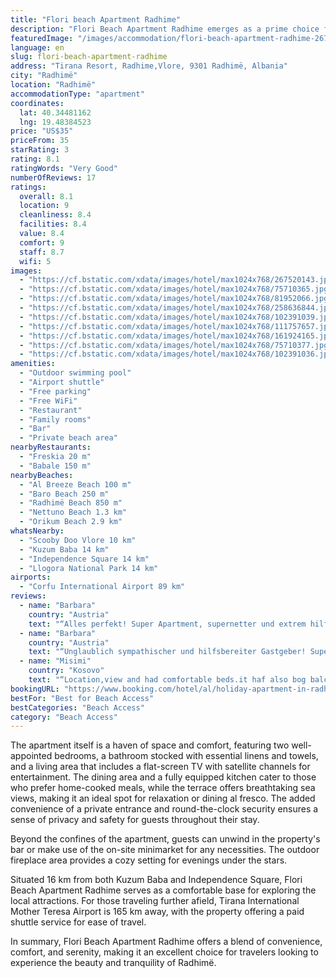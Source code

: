 ```yaml
---
title: "Flori beach Apartment Radhime"
description: "Flori Beach Apartment Radhime emerges as a prime choice for travelers seeking comfort and convenience in the heart of Radhimë."
featuredImage: "/images/accommodation/flori-beach-apartment-radhime-267520143.jpg"
language: en
slug: flori-beach-apartment-radhime
address: "Tirana Resort, Radhime,Vlore, 9301 Radhimë, Albania"
city: "Radhimë"
location: "Radhimë"
accommodationType: "apartment"
coordinates:
  lat: 40.34481162
  lng: 19.48384523
price: "US$35"
priceFrom: 35
starRating: 3
rating: 8.1
ratingWords: "Very Good"
numberOfReviews: 17
ratings:
  overall: 8.1
  location: 9
  cleanliness: 8.4
  facilities: 8.4
  value: 8.4
  comfort: 9
  staff: 8.7
  wifi: 5
images:
  - "https://cf.bstatic.com/xdata/images/hotel/max1024x768/267520143.jpg?k=ab073e26b24619ab5835ebb7161ebb327e4e7b31bf4f526a0368c6f6c024dd22&o=&hp=1"
  - "https://cf.bstatic.com/xdata/images/hotel/max1024x768/75710365.jpg?k=9cf390523643fb23b64d99248b3dd3afc884c7fefb43a155e9377f7ad53b0b66&o=&hp=1"
  - "https://cf.bstatic.com/xdata/images/hotel/max1024x768/81952066.jpg?k=f9bc0d63874f4683f02beb63ec18c3dc094bd6e5d83e6143cc1c611167b4c374&o=&hp=1"
  - "https://cf.bstatic.com/xdata/images/hotel/max1024x768/258636844.jpg?k=171377534bffd6e00d60a88457c379b2b955064fbda14d22c63b8c0e7564c9a4&o=&hp=1"
  - "https://cf.bstatic.com/xdata/images/hotel/max1024x768/102391039.jpg?k=769c6428d638caaef3e939b77594b59524ff2445f2aa4e349b94d58a6cff5528&o=&hp=1"
  - "https://cf.bstatic.com/xdata/images/hotel/max1024x768/111757657.jpg?k=2d2a80c528b4d17aa4d5939b58fb621e77deec0f7a476597d36e3ee93a1ba34c&o=&hp=1"
  - "https://cf.bstatic.com/xdata/images/hotel/max1024x768/161924165.jpg?k=2ed1b57519c77f197ccd74d47f9dcab1fda9278c716d1bbe30fe41f83a5fb757&o=&hp=1"
  - "https://cf.bstatic.com/xdata/images/hotel/max1024x768/75710377.jpg?k=bcd2dbf2d7b8ebdbafa0aa28cb43b89cbdd36a95845ae2877040b8ba670f9eb7&o=&hp=1"
  - "https://cf.bstatic.com/xdata/images/hotel/max1024x768/102391036.jpg?k=0af8fff5a32ad904256ac26dea729ab3fb28b3bcda8bc9fba9724ff7ac2e822f&o=&hp=1"
amenities:
  - "Outdoor swimming pool"
  - "Airport shuttle"
  - "Free parking"
  - "Free WiFi"
  - "Restaurant"
  - "Family rooms"
  - "Bar"
  - "Private beach area"
nearbyRestaurants:
  - "Freskia 20 m"
  - "Babale 150 m"
nearbyBeaches:
  - "Al Breeze Beach 100 m"
  - "Baro Beach 250 m"
  - "Radhimë Beach 850 m"
  - "Nettuno Beach 1.3 km"
  - "Orikum Beach 2.9 km"
whatsNearby:
  - "Scooby Doo Vlore 10 km"
  - "Kuzum Baba 14 km"
  - "Independence Square 14 km"
  - "Llogora National Park 14 km"
airports:
  - "Corfu International Airport 89 km"
reviews:
  - name: "Barbara"
    country: "Austria"
    text: "“Alles perfekt! Super Apartment, supernetter und extrem hilfsbereiter Gastgeber! Wir kommen gerne wieder!”"
  - name: "Barbara"
    country: "Austria"
    text: "“Unglaublich sympathischer und hilfsbereiter Gastgeber! Super Apartment mit herrlichem Ausblick! Wunderbares Vogelgezwitscher und Meeresrauschen als permanenete Hintergrundmusik! Einfach perfekt!:-)))”"
  - name: "Misimi"
    country: "Kosovo"
    text: "“Location,view and had comfortable beds.it haf also bog balcony with nice view.although on third floor,it had also elevator.its within Tirana Resort and you can use there the swimming pool for extra charge.beach is across the road.it has well...”"
bookingURL: "https://www.booking.com/hotel/al/holiday-apartment-in-radhime.en-gb.html?aid=8035640"
bestFor: "Best for Beach Access"
bestCategories: "Beach Access"
category: "Beach Access"
---
```


The apartment itself is a haven of space and comfort, featuring two well-appointed bedrooms, a bathroom stocked with essential linens and towels, and a living area that includes a flat-screen TV with satellite channels for entertainment. The dining area and a fully equipped kitchen cater to those who prefer home-cooked meals, while the terrace offers breathtaking sea views, making it an ideal spot for relaxation or dining al fresco. The added convenience of a private entrance and round-the-clock security ensures a sense of privacy and safety for guests throughout their stay.

Beyond the confines of the apartment, guests can unwind in the property's bar or make use of the on-site minimarket for any necessities. The outdoor fireplace area provides a cozy setting for evenings under the stars.

Situated 16 km from both Kuzum Baba and Independence Square, Flori Beach Apartment Radhime serves as a comfortable base for exploring the local attractions. For those traveling further afield, Tirana International Mother Teresa Airport is 165 km away, with the property offering a paid shuttle service for ease of travel.

In summary, Flori Beach Apartment Radhime offers a blend of convenience, comfort, and serenity, making it an excellent choice for travelers looking to experience the beauty and tranquility of Radhimë.